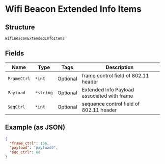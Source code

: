 
# Wifi Beacon Extended Info Items

## Structure

`WifiBeaconExtendedInfoItems`

## Fields

| Name | Type | Tags | Description |
|  --- | --- | --- | --- |
| `FrameCtrl` | `*int` | Optional | frame control field of 802.11 header |
| `Payload` | `*string` | Optional | Extended Info Payload associated with frame |
| `SeqCtrl` | `*int` | Optional | sequence control field of 802.11 header |

## Example (as JSON)

```json
{
  "frame_ctrl": 156,
  "payload": "payload0",
  "seq_ctrl": 68
}
```

